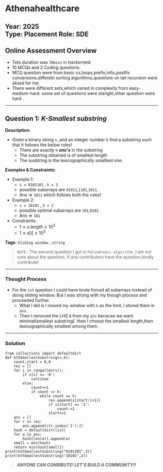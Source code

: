 # Athenahealthcare

**Year:** 2025  
**Type:** Placement 
**Role:** SDE
---

## Online Assessment Overview  

- Tets duration was `70mins` in *hackerrank*
- 10 MCQs and 2 Coding questions.
- MCQ question were from basic cs,loops,prefix,infix,postfix conversions,differetn sorting algorithms,questions on tail recursion were aksed for me.
- There were different sets,which varied in complexity from easy-medium-hard. some set of questions were staright,other question were hard .

---

## Question 1: *K-Smallest substring*  
**Description:**  

- Given a binary string `s` ,and an integer number `k` find a substring such that it follows the below rules!
  - There are exactly `k` ***one's*** in the substring
  - The substring obtained is of smallest length
  - The susbtring is the lexicographically smalllest one.
    
**Examples & Constraints:**  
- Example 1:
  - `s = 0101101` , `k = 3`
  - possible subarrays are `01011`,`1101`,`1011`.
  - Ans => `1011` which follows both the rules!  
- Example 2:
  - `s = 10101` , `k = 2`
  -  possible optimal subarrays are `101`,`0101`
  -  Ans => `101`
- Constraints:
  - $1 \leq s.length \leq 10^3$
  - $1 \leq s[i] \leq 10^3$ 

**Tags:**  `Sliding window` , `string`

> `NOTE` : The second question I got is `Palindromic algorithm` ,I am not sure about the question. If any contributors have the question,kindly contribute!

---

### Thought Process  

- For the `1st` question I could have brute forced all subarrays instead of doing sliding window. But I was strong with my though ptocess and proceeded further.
  - What I did is I moved my *window* with `k` as the limit. I stored them in `ans`.
  -  Then I removed the *LHS* `0` from my `ans` because we want minimal(smallest substring)` then I chosse the smallest length,then lexicographically smallest among them.

---

### Solution  


```python3 []
from collections import defaultdict
def kthSmallestSubstring(s,k):
    count,start = 0,0
    res = []
    for i in range(len(s)):
        if s[i] == '0':
            continue
        else:
            count+=1
            if count == k:
                while count == k:
                    res.append(s[start:i+1])
                    if s[start] == '1':
                        count-=1
                    start+=1
    ans = []
    for r in res:
        ans.append(r[r.index('1'):])
    hash = defaultdict(list)
    for a in ans:
        hash[len(a)].append(a)
    small = min(hash)
    return min(hash[small])
print(kthSmallestSubstring("0101101",3))
print(kthSmallestSubstring("10101",2))
```


> ***ANYONE CAN CONRIBUTE! LET'S BUILD A COMMUNITY!!***
